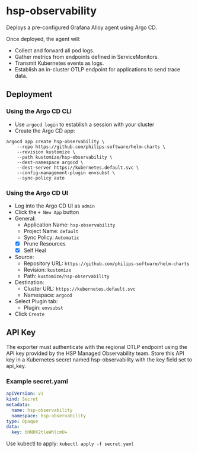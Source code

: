 # hsp-observability

Deploys a pre-configured Grafana Alloy agent using Argo CD.

Once deployed, the agent will:

* Collect and forward all pod logs.
* Gather metrics from endpoints defined in ServiceMonitors.
* Transmit Kubernetes events as logs.
* Establish an in-cluster OTLP endpoint for applications to send trace data.

## Deployment

### Using the Argo CD CLI

* Use `argocd login` to establish a session with your cluster
* Create the Argo CD app:

```shell
argocd app create hsp-observability \
    --repo https://github.com/philips-software/helm-charts \
    --revision kustomize \
    --path kustomize/hsp-observability \
    --dest-namespace argocd \
    --dest-server https://kubernetes.default.svc \
    --config-management-plugin envsubst \
    --sync-policy auto	
```

### Using the Argo CD UI

* Log into the Argo CD UI as `admin`
* Click the `+ New App` button
* General:
  - Application Name: `hsp-observability`
  - Project Name: `default`
  - Sync Policy: `Automatic`
  - [x] Prune Resources
  - [x] Self Heal 
* Source:
  - Repository URL: `https://github.com/philips-software/helm-charts`
  - Revision: `kustomize`
  - Path: `kustomize/hsp-observability`
* Destination:
  - Cluster URL: `https://kubernetes.default.svc`
  - Namespace: `argocd`
* Select Plugin tab:
  - Plugin: `envsubst`
* Click `Create` 

## API Key

The exporter must authenticate with the regional OTLP endpoint using the API key provided by the HSP Managed Observability team.
Store this API key in a Kubernetes secret named hsp-observability with the key field set to api_key.

### Example secret.yaml

```yaml
apiVersion: v1
kind: Secret
metadata:
  name: hsp-observability
  namespace: hsp-observability
type: Opaque
data:
  key: bHN0X2tleWhlcmU=
```

Use kubectl to apply: `kubectl apply -f secret.yaml`

